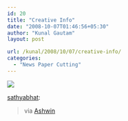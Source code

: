 ```yaml
---
id: 20
title: "Creative Info"
date: "2008-10-07T01:46:56+05:30"
author: "Kunal Gautam"
layout: post

url: /kunal/2008/10/07/creative-info/
categories:
  - "News Paper Cutting"
---
```


![](/post/20/creative.png)

[sathyabhat](http://sathyabhat.tumblr.com/post/53318604/via-ashwin):

> via [Ashwin](http://img392.imageshack.us/img392/7779/52125906mr6.png)
